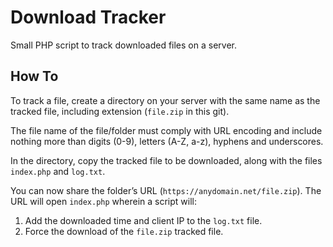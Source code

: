 # Download Tracker

Small PHP script to track downloaded files on a server.

## How To

To track a file, create a directory on your server with the same name as the tracked file, including extension (`file.zip` in this git).

The file name of the file/folder must comply with URL encoding and include nothing more than digits (0-9), letters (A-Z, a-z), hyphens and underscores.

In the directory, copy the tracked file to be downloaded, along with the files `index.php` and `log.txt`.

You can now share the folder’s URL (`https://anydomain.net/file.zip`). The URL will open `index.php` wherein a script will:

1. Add the downloaded time and client IP to the `log.txt` file.
2. Force the download of the `file.zip` tracked file.